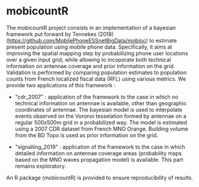 # mobicountR

The mobicountR project consists in an implementation of a bayesian framework put forward by Tennekes (2018) (https://github.com/MobilePhoneESSnetBigData/mobloc) to estimate present population using mobile phone data. Specifically, it aims at improving the spatial mapping step by probabilizing phone user locations over a given input grid, while allowing to incoporate both technical information on antennae coverage and prior information on the grid. Validation is performed by comparing population estimates to population counts from French localized fiscal data (RFL) using various metrics. We provide two applications of this framework :

- "cdr_2007" : application of the framework to the case in which no technical information on antennae is available, other than geographic coordinates of antennae. The bayesian model is used to interpolate events observed on the Voronoi tesselation formed by antennae on a regular 500x500m grid in a probabilized way. The model is estimated using a 2007 CDR dataset from French MNO Orange. Building volume from the BD Topo is used as prior information on the grid. 

- "signalling_2019" : application of the framework to the case in which detailed information on antennae coverage areas (probability maps based on the MNO waves propagation model) is available. This part remains exploratory.

An R package (mobicountR) is provided to ensure reproducibility of results.